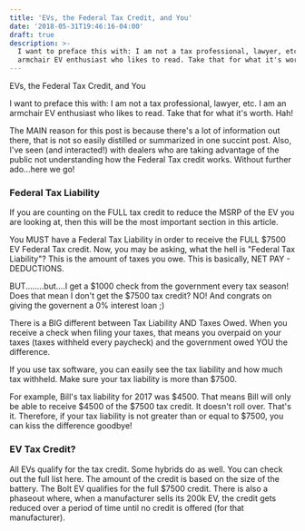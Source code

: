 ```yaml
---
title: 'EVs, the Federal Tax Credit, and You'
date: '2018-05-31T19:46:16-04:00'
draft: true
description: >-
  I want to preface this with: I am not a tax professional, lawyer, etc. I am an
  armchair EV enthusiast who likes to read. Take that for what it's worth. Hah!
---
```

EVs, the Federal Tax Credit, and You

I want to preface this with: I am not a tax professional, lawyer, etc. I am an armchair EV enthusiast who likes to read. Take that for what it's worth. Hah!

The MAIN reason for this post is because there's a lot of information out there, that is not so easily distilled or summarized in one succint post. Also, I've seen (and interacted!) with dealers who are taking advantage of the public not understanding how the Federal Tax credit works. Without further ado...here we go!


### Federal Tax Liability
If you are counting on the FULL tax credit to reduce the MSRP of the EV you are looking at, then this will be the most important section in this article.

You MUST have a Federal Tax Liability in order to receive the FULL $7500 EV Federal Tax credit. Now, you may be asking, what the hell is "Federal Tax Liability"? This is the amount of taxes you owe. This is basically, NET PAY - DEDUCTIONS.

BUT........but....I get a $1000 check from the government every tax season! Does that mean I don't get the $7500 tax credit? NO! And congrats on giving the governent a 0% interest loan ;)

There is a BIG different between Tax Liability AND Taxes Owed. When you receive a check when filing your taxes, that means you overpaid on your taxes (taxes withheld every paycheck) and the government owed YOU the difference.

If you use tax software, you can easily see the tax liability and how much tax withheld. Make sure your tax liability is more than $7500.

For example, Bill's tax liability for 2017 was $4500. That means Bill will only be able to receive $4500 of the $7500 tax credit. It doesn't roll over. That's it. Therefore, if your tax liability is not greater than or equal to $7500, you can kiss the difference goodbye!


### EV Tax Credit?
All EVs qualify for the tax credit. Some hybrids do as well. You can check out the full list here. The amount of the credit is based on the size of the battery. The Bolt EV qualifies for the full $7500 credit. There is also a phaseout where, when a manufacturer sells its 200k EV, the credit gets reduced over a period of time until no credit is offered (for that manufacturer).
